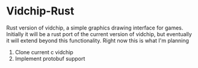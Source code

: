 Vidchip-Rust
============

Rust version of vidchip, a simple graphics drawing interface for
games. Initially it will be a rust port of the current version of
vidchip, but eventually it will extend beyond this
functionality. Right now this is what I'm planning

1. Clone current c vidchip
2. Implement protobuf support
